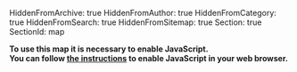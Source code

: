 HiddenFromArchive: true
HiddenFromAuthor: true
HiddenFromCategory: true
HiddenFromSearch: true
HiddenFromSitemap: true
Section: true
SectionId: map

<script type="text/javascript">
	// Default map location and configuration
	var mapBaseURL = "https://kartevonmorgen.org/"
	var fixedTag = ["#greenfilm"]
    var currentTag = []
    var currentLocation = [37.788,-30.938];
	var currentZoomLevel = 3.00;
	
	// Search for a location using the nominatim openstreetmap api
	function searchLocation(search) {
		event.preventDefault();
		if(search.value) {
			var xhr = new XMLHttpRequest();
			xhr.open('GET', `https://nominatim.openstreetmap.org/search?q=${search.value}&format=json&polygon=1&addressdetails=0`);
			xhr.onload = function() {
				if (xhr.status === 200) {
					var response = JSON.parse(xhr.responseText)
					if (Array.isArray(response) && response.length) {
						var zoomLevel = getZoomLevel(response[0]["boundingbox"]);
						mapControl(null, [response[0]["lat"], response[0]["lon"]], zoomLevel, null)
						search.value = '';
					} else {
						alert('Location could not be found.');
						search.classList.add('input-error');
						setTimeout(function(){ search.classList.remove('input-error'); }, 1000);
						search.value = '';
					}
				}
				else {
					alert('Search failed. Please try again.');
				}
			};
			xhr.onerror = function(){
				alert('Search failed. Please try again.');
			};
			xhr.send(); 
		}
	}
	// Get a suitable zoom level for the size of the searched entity
	function getZoomLevel(boundingBox) {
		var size = Math.max(boundingBox[1]-boundingBox[0], boundingBox[3]-boundingBox[2]);
		// Look up zoom level: TO BE REPLACED BY SOME FANCY FORMULAR!!
		if (size < 0.05) { return 15} else
		if (size < 0.1) { return 14} else
		if (size < 0.3) { return 12} else
		if (size < 0.5) { return 11} else
		if (size < 1) { return 10} else
		if (size < 2) { return 9} else
		if (size < 4) { return 8} else
		if (size < 5) { return 6} else
		if (size < 10) { return 4} else {
			return 3.00
		}
	}
	// Function to control the iframe content
	function mapControl(element, loc, zoom, tag) {
		// If opened by onclick disable default (adding # to the url)
		if (event && element) {
			event.preventDefault();
			// Change the active element (style)
			if (element.parentElement.id == "categoryDropdown") {
				activeElement.classList.remove("active");
				element.classList.add("active");
				activeElement = element;
			}
			};
		// Checks if a new location, tag or zoom level is passed to the function
		// Using the default values if not
		currentLocation = Object.is(loc, null) ? currentLocation : loc;
		currentZoomLevel = Object.is(zoom, null) ? currentZoomLevel : zoom;
		currentTag = Object.is(tag, null) ? currentTag : tag;
		if (tag) {
			// Only change the search so a changed position by the user is not overwritten
			var url = `${mapBaseURL}#/?search=${encodeURI(currentTag.join(' ')).replace(/#/g,'%23')}&fixedTags=${encodeURI(fixedTag.join(' ')).replace(/#/g,'')}`;
		} else {
			var url = `${mapBaseURL}#/?center=${currentLocation.join(',')}&zoom=${currentZoomLevel}&search=${encodeURI(currentTag.join(' ')).replace(/#/g,'%23')}&fixedTags=${encodeURI(fixedTag.join(' ')).replace(/#/g,'')}`;
		}
		// Change iframe URL
		document.getElementById('greenProductionMap').src = url;
	}
	// Load the map via cookie or button click
	function loadMap(runtype) {
		if (runtype == "button") {
			cookieChoice = document.getElementById('saveSetting').checked
			if (cookieChoice) {
				createCookie("map", cookieChoice, 365)
			}
		}
		document.getElementById('map').style.background = 'none';
		document.getElementById('mapContainer').style["display"] = "";
		document.getElementById('privacyWarning').style["display"] = "none";
		mapControl(null, null, null, null);
	}
	// Cookie helpers
	function createCookie(cookieName,value,daysToExpire){
		var date = new Date();
		date.setTime(date.getTime()+(daysToExpire*24*60*60*1000));
		document.cookie = cookieName + "=" + value + "; expires=" + date.toGMTString();
	}
	function accessCookie(cookieName) {
		var name = cookieName + "=";
		var allCookieArray = document.cookie.split(';');
		for(var i=0; i<allCookieArray.length; i++) {
			var temp = allCookieArray[i].trim();
			if (temp.indexOf(name)==0)
			return temp.substring(name.length,temp.length);
 	  	}
		return "";
	}
	// Checks if a cookie exist and shows the map in case
	function cookieCheck() {
		var mapCookie = accessCookie("map");
		if (mapCookie === String(true)) {
			loadMap("cookie");
		}
	}
</script>

<div id ="mapContainer" style="display:none">
	<div markdown="1">#### Shortcuts</div>
	<div class="row justify-content-center text-white">
		<div class="col pt-2">
			<div class="dropdown" id="region">
				<button class="btn btn-secondary dropdown-toggle" type="button" id="categoryDropdownButton" data-toggle="dropdown" aria-haspopup="true" aria-expanded="false">
					Select Category
				</button>
				<ul class="dropdown-menu scrollable-menu" id="categoryDropdown" role="menu" aria-labelledby="categoryDropdownButton">
					<a class="dropdown-item font-weight-bold active" id="defaultActive" href="#" onclick="mapControl(this, null, null, []);">All Entries</a>
					<a class="dropdown-item" href="#" onclick="mapControl(this, null, null, ['#filmmakers4future']);">Our Supporters</a>
					<div class="dropdown-divider"></div>
					<h6 class="dropdown-header">Accomodation</h6>
					<a class="dropdown-item font-weight-bold" href="#" onclick="mapControl(this, null, null, ['#accommodation']);">All Entries</a>
					<a class="dropdown-item" href="#" onclick="mapControl(this, null, null, ['#accomodation', '#apartment']);">Apartments</a>
					<a class="dropdown-item" href="#" onclick="mapControl(this, null, null, ['#accomodation', '#hotel']);">Hotels</a>
					<div class="dropdown-divider"></div>
					<h6 class="dropdown-header">Departments</h6>
					<a class="dropdown-item" href="#" onclick="mapControl(this, null, null, ['#camera']);">Camera</a>
					<a class="dropdown-item" href="#" onclick="mapControl(this, null, null, ['#catering']);">Catering</a>
					<a class="dropdown-item" href="#" onclick="mapControl(this, null, null, ['#costume']);">Costume</a>
					<a class="dropdown-item" href="#" onclick="mapControl(this, null, null, ['#electricians']);">Electricians</a>
					<a class="dropdown-item" href="#" onclick="mapControl(this, null, null, ['#grip']);">Grip</a>
					<a class="dropdown-item" href="#" onclick="mapControl(this, null, null, ['#hairandmakeup']);">Hair & Makeup</a>
					<a class="dropdown-item" href="#" onclick="mapControl(this, null, null, ['#location']);">Location</a>
					<a class="dropdown-item" href="#" onclick="mapControl(this, null, null, ['#postproduction']);">Post-Production</a>
					<a class="dropdown-item" href="#" onclick="mapControl(this, null, null, ['#production']);">Production</a>
					<a class="dropdown-item" href="#" onclick="mapControl(this, null, null, ['#props']);">Props</a>
					<a class="dropdown-item" href="#" onclick="mapControl(this, null, null, ['#setdesign']);">Set-Design</a>
					<a class="dropdown-item" href="#" onclick="mapControl(this, null, null, ['#sfx']);">SFX</a>
					<a class="dropdown-item" href="#" onclick="mapControl(this, null, null, ['#sound']);">Sound</a>
					<a class="dropdown-item" href="#" onclick="mapControl(this, null, null, ['#transportation']);">Transportation</a>
					<a class="dropdown-item" href="#" onclick="mapControl(this, null, null, ['#vfx']);">VFX</a>
					<div class="dropdown-divider"></div>
					<h6 class="dropdown-header">Rentals</h6>
					<a class="dropdown-item font-weight-bold" href="#" onclick="mapControl(this, null, null, ['#rental']);">All Entries</a>
					<a class="dropdown-item" href="#" onclick="mapControl(this, null, null, ['#rental', '#camera']);">Camera</a>
					<a class="dropdown-item" href="#" onclick="mapControl(this, null, null, ['#rental', '#grip']);">Grip</a>
					<a class="dropdown-item" href="#" onclick="mapControl(this, null, null, ['#rental', '#light']);">Light</a>
					<a class="dropdown-item" href="#" onclick="mapControl(this, null, null, ['#rental', '#vehicles']);">Vehicles</a>
					<div class="dropdown-divider"></div>
					<h6 class="dropdown-header">Sharing</h6>
					<a class="dropdown-item font-weight-bold" href="#" onclick="mapControl(this, null, null, ['#sharing']);">All Entries</a>
					<a class="dropdown-item" href="#" onclick="mapControl(this, null, null, ['#sharing', '#carsharing']);">Car Sharing</a>
					<a class="dropdown-item" href="#" onclick="mapControl(this, null, null, ['#sharing', '#bikesharing']);">Bike Sharing</a>
					<div class="dropdown-divider"></div>
					<h6 class="dropdown-header">Other</h6>
					<a class="dropdown-item" href="#" onclick="mapControl(this, null, null, ['#greenconsulting']);">Green Consulting</a>
					<a class="dropdown-item" href="#" onclick="mapControl(this, null, null, ['#shootinglocation']);">Shooting Locations</a>
					<a class="dropdown-item" href="#" onclick="mapControl(this, null, null, ['#filmcommission']);">Film Commissions</a>
					<a class="dropdown-item" href="#" onclick="mapControl(this, null, null, ['#filmfestival']);">Film Festival</a>
				</ul>
			</div>
		</div>
		<div class="col pt-2">
			<div class="dropdown" id="cities">
				<button class="btn btn-secondary dropdown-toggle" type="button" id="cityDropdownButton" data-toggle="dropdown" aria-haspopup="true" aria-expanded="false">
					Select City
				</button>
				<ul class="dropdown-menu scrollable-menu" role="menu" aria-labelledby="cityDropdownButton">
					<h6 class="dropdown-header">Canada</h6>
					<a class="dropdown-item" href="#" onclick="mapControl(this, [45.493,-73.692], 10.00, null);">Montréal</a>
					<a class="dropdown-item" href="#" onclick="mapControl(this, [46.803,-71.293], 10.00, null);">Québec</a>
					<a class="dropdown-item" href="#" onclick="mapControl(this, [43.680,-79.443], 10.00, null);">Toronto</a>
					<a class="dropdown-item" href="#" onclick="mapControl(this, [49.253,-123.139], 10.00, null);">Vancouver</a>
					<div class="dropdown-divider"></div>
					<h6 class="dropdown-header">Germany</h6>
					<a class="dropdown-item" href="#" onclick="mapControl(this, [52.503,13.293], 11.00, null);">Berlin</a>
					<a class="dropdown-item" href="#" onclick="mapControl(this, [50.975,11.014], 11.00, null);">Erfurt</a>
					<a class="dropdown-item" href="#" onclick="mapControl(this, [53.548,9.957], 11.00, null);">Hamburg</a>
					<a class="dropdown-item" href="#" onclick="mapControl(this, [50.939,6.944], 11.00, null);">Köln</a>
					<a class="dropdown-item" href="#" onclick="mapControl(this, [51.340,12.335], 11.00, null);">Leipzig</a>
					<a class="dropdown-item" href="#" onclick="mapControl(this, [48.134,11.544], 11.00, null);">München</a>
					<a class="dropdown-item" href="#" onclick="mapControl(this, [52.399,13.011], 11.00, null);">Potsdam</a>
					<div class="dropdown-divider"></div>
					<h6 class="dropdown-header">UK</h6>
					<a class="dropdown-item" href="#" onclick="mapControl(this, [51.452,-2.606], 10.00, null);">Bristol</a>
					<a class="dropdown-item" href="#" onclick="mapControl(this, [51.480,-3.190], 10.00, null);">Cardiff</a>
					<a class="dropdown-item" href="#" onclick="mapControl(this, [51.500,-0.196], 10.00, null);">London</a>
					<div class="dropdown-divider"></div>
					<h6 class="dropdown-header">USA</h6>
					<a class="dropdown-item" href="#" onclick="mapControl(this, [33.747,-84.398], 10.00, null);">Atlanta</a>
					<a class="dropdown-item" href="#" onclick="mapControl(this, [41.877,-87.670], 10.00, null);">Chicago</a>
					<a class="dropdown-item" href="#" onclick="mapControl(this, [34.026,-118.264], 10.00, null);">Los Angeles</a>
					<a class="dropdown-item" href="#" onclick="mapControl(this, [25.778,-80.211], 10.00, null);">Miami</a>
					<a class="dropdown-item" href="#" onclick="mapControl(this, [44.958,-93.309], 10.00, null);">Minneapolis</a>
					<a class="dropdown-item" href="#" onclick="mapControl(this, [29.931,-90.102], 10.00, null);">New Orleans</a>
					<a class="dropdown-item" href="#" onclick="mapControl(this, [40.679,-73.996], 10.00, null);">New Yorck</a>
					<a class="dropdown-item" href="#" onclick="mapControl(this, [47.591,-122.324], 10.00, null);">Seattle</a>
				</ul>
			</div>
		</div>
		<div class="col pt-2">
				<div class="dropdown" id="region">
					<button class="btn btn-secondary dropdown-toggle" type="button" id="regionDropdownButton" data-toggle="dropdown" aria-haspopup="true" aria-expanded="false">
						Select Region
					</button>
					<div class="dropdown-menu scrollable-menu" role="menu" aria-labelledby="regionDropdownButton">
						<a class="dropdown-item" href="#" onclick="mapControl(this, [3.162,15.996], 3.00, null);">Africa</a>
						<a class="dropdown-item" href="#" onclick="mapControl(this, [46.195,7.031], 5.00, null);">Europe</a>
						<a class="dropdown-item" href="#" onclick="mapControl(this, [43.069,-96.328], 4.00, null);">North America</a>
					</div>
				</div>
		</div>
		<div class="col-xl-5 col-lg-5 pt-2">
			<form onsubmit="searchLocation(document.getElementById('locationSearch'))">
				<div class="input-group">
					<input type="text" id="locationSearch" class="form-control" placeholder="Search Location">
					<div class="input-group-append">
						<button class="btn btn-success" type="submit">Go</button> 
					</div>
				</div>
			</form>
		</div>
	</div>
	<iframe class="pt-3" id="greenProductionMap" name="greenProductionMap" style="height:75vh;border: none;" width="100%" height="100%"></iframe>
	<div markdown="1">**Please note:** If we have forgotten a category or an important film city in the shortcuts, please [contact us](/contact/).</div>
</div>

<div class="text-center text-white pt-5 pb-5" id="privacyWarning" style="display:none;" markdown="1">
**Privacy notice**  
This map uses the external services [mapoftomorrow.org](http://mapoftomorrow.org/) and [openstreetmap.org](https://openstreetmap.org/).  
You can find more information about this in our [Privacy Policy](/privacy#thirdparty).  
<div class="form-check">
	<input class="form-check-input" type="checkbox" value="" id="saveSetting">
	<label title="Cookie name: map - Cookie value: true - Expires in 365 days" class="form-check-label" for="saveSetting">
		Do not show again (a cookie is set).
	</label>
</div>
<button type="button" class="btn btn-info mt-2" onclick="loadMap('button')">Allow and Load Map</button>
</div>

<noscript>
	<div class="text-center text-white pt-5 pb-5">
	 <b>To use this map it is necessary to enable JavaScript.<br>
	 You can follow <a href="https://www.enable-javascript.com/">the instructions</a> to enable JavaScript in your web browser.</b>
	</div>
</noscript>

<!-- Connects to kartevonmorgen.org only if javascript is enabled -->
<script>
	// show privacy warning - only shows when javascript is enabled since map cant be used without it anyway
	document.getElementById('privacyWarning').style["display"] = "";
	// Set default active element
	var activeElement = document.getElementById('defaultActive');
	// Check if cookie is present
	cookieCheck()
</script>